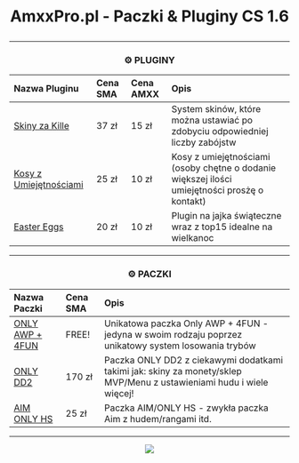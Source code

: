 <div align="center">
<h1><p></p>AmxxPro.pl - Paczki & Pluginy CS 1.6<p></p></h1>

-------

<h3 align="center">⚙️ PLUGINY</h3>

| Nazwa Pluginu                                                                                             | Cena SMA           | Cena AMXX  | Opis |
|:--------------------------------------------------------------------------------------------------------- |:----------------------------  |:----------------------|:----------|
| [Skiny za Kille](https://github.com/AmxxPro-pl/Skiny-za-Kille)                                                | 37 zł                 | 15 zł     | System skinów, które można ustawiać po zdobyciu odpowiedniej liczby zabójstw
| [Kosy z Umiejętnościami](https://github.com/AmxxPro-pl/Kosy-z-Umiej-tno-ciami)                                      | 25 zł                 | 10 zł     | Kosy z umiejętnościami (osoby chętne o dodanie większej ilości umiejętności prosżę o kontakt)
| [Easter Eggs](https://github.com/AmxxPro-pl/Easter-Eggs)                                    | 20 zł                 | 10 zł     | Plugin na jajka świąteczne wraz z top15 idealne na wielkanoc

-------

<h3 align="center">⚙️ PACZKI</h3>

| Nazwa Paczki                                                              | Cena SMA          | Opis |
|:------------------------------------------------------------------------  |:---------------------------- |:----------|
| [ONLY AWP + 4FUN](https://github.com/AmxxPro-pl/Only-AWP-4FUN)                      | FREE!                       | Unikatowa paczka Only AWP + 4FUN - jedyna w swoim rodzaju poprzez unikatowy system losowania trybów  |
| [ONLY DD2](https://github.com/AmxxPro-pl/Only-DD2-2)                             | 170 zł                     | Paczka ONLY DD2 z ciekawymi dodatkami takimi jak: skiny za monety/sklep MVP/Menu z ustawieniami hudu i wiele więcej! |
| [AIM ONLY HS](https://github.com/AmxxPro-pl/AIM-Only-HS)                                | 25 zł                      | Paczka AIM/ONLY HS - zwykła paczka Aim z hudem/rangami itd.


------------------

<a href="https://discord.gg/JnFrthDvVs"><img src="https://discord.com/api/guilds/1056322045513842778/widget.png?style=banner4"></a>

</div>
